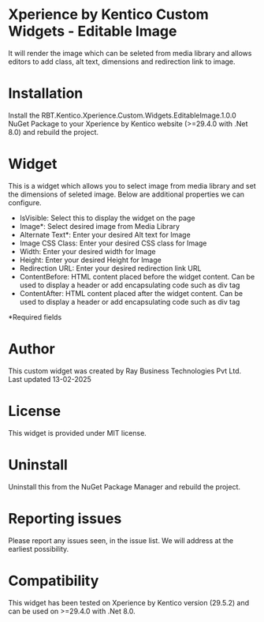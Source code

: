 #  Xperience by Kentico Custom Widgets - Editable Image

It will render the image which can be seleted from media library and allows editors to add class, alt text, dimensions and redirection link to image.

# Installation

Install the RBT.Kentico.Xperience.Custom.Widgets.EditableImage.1.0.0 NuGet Package to your Xperience by Kentico website (>=29.4.0 with .Net 8.0) and rebuild the project.

# Widget

This is a widget which allows you to select image from media library and set the dimensions of seleted image. Below are additional properties we can configure.

- IsVisible: Select this to display the widget on the page
- Image*: Select desired image from Media Library
- Alternate Text*: Enter your desired Alt text for Image
- Image CSS Class: Enter your desired CSS class for Image
- Width: Enter your desired width for Image
- Height: Enter your desired Height for Image
- Redirection URL: Enter your desired redirection link URL 
- ContentBefore: HTML content placed before the widget content. Can be used to display a header or add encapsulating code such as div tag
- ContentAfter: HTML content placed after the widget content. Can be used to display a header or add encapsulating code such as div tag

*Required fields

# Author

This custom widget was created by Ray Business Technologies Pvt Ltd.
Last updated 13-02-2025

# License

This widget is provided under MIT license.

# Uninstall

Uninstall this from the NuGet Package Manager and rebuild the project.

# Reporting issues

Please report any issues seen, in the issue list. We will address at the earliest possibility.

# Compatibility

This widget has been tested on Xperience by Kentico version (29.5.2) and can be used on >=29.4.0 with .Net 8.0. 
